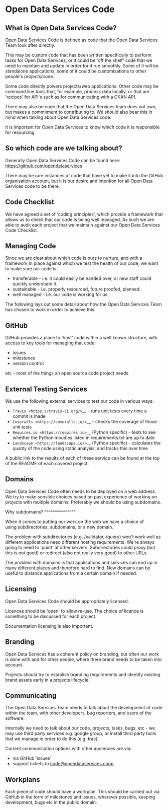 Open Data Services Code
=======================

What is Open Data Services Code?
------------------

Open Data Services Code is defined as code that the Open Data Services Team look after directly.

This may be custom code that has been written specifically to perform
tasks for Open Data Services, or it could be 'off the shelf' code that we need to
maintain and update in order for it run smoothly. Some of it will be
standalone applications, some of it could be customisations to other
people's projects/code.

Some code directly powers projects/web applications. Other code may be
command line tools that, for example, process data locally, or that
are 'recipes' for API's such as for communicating with a CKAN API.

There may also be code that the Open Data Services team does not own, but makes a
commitment to contributing to. We should also bear this in mind when
talking about Open Data Services code.

It is important for Open Data Services to know which code it is responsible for
resourcing.

So which code are we talking about?
-----------------------------------

Generally Open Data Services Code can be found here:
https://github.com/opendataservices

There may be rare instances of code that have yet to make it into the
GitHub organisation account, but it is our desire and intention for all
Open Data Services code to be there.

Code Checklist
--------------

We have agreed a set of 'coding principles', which provide a framework
that allows us to check that our code is being well managed. As such we
are able to audit each project that we maintain against our Open Data Services Code
Checklist.

Managing Code
-------------

Since we are clear about which code is ours to nurture, and with a
framework in place against which we test the health of our code, we want
to make sure our code is:

-  transferable - i.e. it could easily be handed over, or new staff
   could quickly understand it.
-  sustainable - i.e. properly resourced, future proofed, planned.
-  well managed - i.e. our code is working for us.

The following lays out some detail about how the Open Data Services Team has
chosen to work in order to achieve this.

GitHub
------

GitHub provides a place to 'host' code within a well known structure,
with access to key tools for managing that code:

-  issues
-  milestones
-  version control

etc - most of the things an open source code project needs

External Testing Services
-------------------------

We use the following external services to test our code in various ways:

* `Travis <https://travis-ci.org/>`__ - runs unit tests every time a commit is made
* `Coveralls <https://coveralls.io/>`__ - checks the coverage of those unit tests
* `Requires.io <https://requires.io>`__ (Python specific) - tests to see whether the Python moudles listed in requirements.txt are up to date 
* `Landscape <https://landscape.io/>`__ (Python specific) - calculates the quality of the code using static analysis, and tracks this over time

A public link to the results of each of these service can be found at the top of the README of each covered project.

Domains
-------

Open Data Services Code often needs to be deployed on a web address.
We try to make sensible choices based on past experience of working on 
projects with multiple domains.
Preferably we should be using subdomains.

Why subdomains?
^^^^^^^^^^^^^^^

When it comes to putting our work on the web we have a choice of
using subdirectories, subdomains, or a new domain.

The problem with subdirectories (e.g. /validator, /query) won't work
well as different applications need different hosting requirements.
We're always going to need to 'point' at other servers. Subdirectories
could proxy (but this is not good) or redirect (also not really very
good) to other URLs.

The problem with domains is that applications and services can end up in
many different places and therefore hard to find. New domains can be
useful to distance applications from a certain domain if needed.

Licensing
---------

Open Data Services Code should be appropriately licensed.

Licences should be 'open' to allow re-use. The choice of licence is
something to be discussed for each project.

Documentation licensing is also important.

Branding
--------

Open Data Services has a coherent policy on branding, but often our work 
is done with and for other people, where there brand needs to be taken into
account. 

Projects should try to establish branding requirements and identify existing
brand assets early in a projects lifecycle.

Communicating
-------------

The Open Data Services Team needs to talk about the development of code
within the team, with other developers, bug reporters, and users of the
software.

Internally we need to talk about our code, projects, tasks, bugs, etc -
we may use third party services e.g. google group, or install third
party tools that we manage in order to do this (e.g. trac).

Current communication options with other audiences are via:

-  via GitHub 'issues'
-  support tickets to code@opendataservices.coop

Workplans
---------

Each piece of code should have a workplan. This should be carried out
via GitHub in the form of milestones and issues, wherever possible,
keeping development, bugs etc in the public domain.

